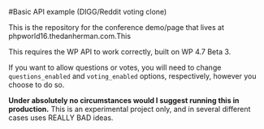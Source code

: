#Basic API example (DIGG/Reddit voting clone)

This is the repository for the conference demo/page that lives at phpworld16.thedanherman.com.This

This requires the WP API to work correctly, built on WP 4.7 Beta 3.

If you want to allow questions or votes, you will need to change `questions_enabled` and `voting_enabled` options, respectively, however you choose to do so.

**Under absolutely no circumstances would I suggest running this in production.** This is an experimental project only, and in several different cases uses REALLY BAD ideas.
